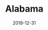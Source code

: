 ---
layout: location-page
date: 2019-12-31
tags:
  - alabama
title: Alabama
url: "https://www.alabamapublichealth.gov/infectiousdiseases/2019-coronavirus.html"
urlTitle: "alabamapublichealth.gov"
---
